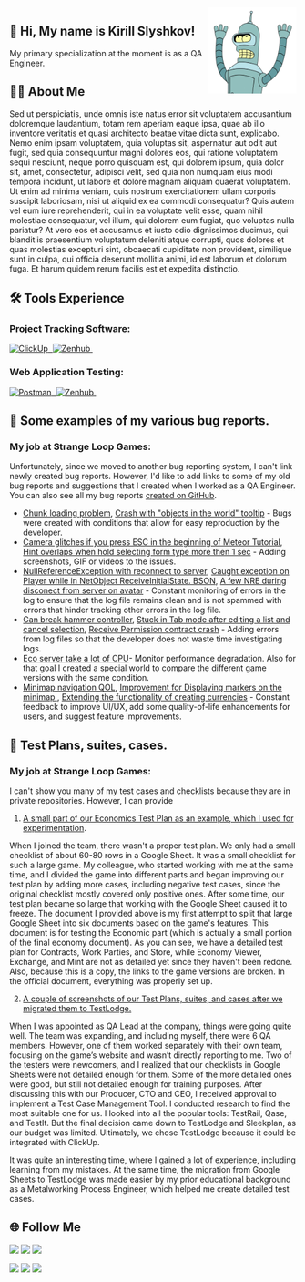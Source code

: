 <img src="https://github.com/SlayksWood/SlayksWood/blob/main/assets/Bender_noback.png" width="155" align="right">

## :wave: Hi, My name is Kirill Slyshkov! 

My primary specialization at the moment is as a QA Engineer.

## :man_technologist: About Me
Sed ut perspiciatis, unde omnis iste natus error sit voluptatem accusantium doloremque laudantium, totam rem aperiam eaque ipsa, quae ab illo inventore veritatis et quasi architecto beatae vitae dicta sunt, explicabo. Nemo enim ipsam voluptatem, quia voluptas sit, aspernatur aut odit aut fugit, sed quia consequuntur magni dolores eos, qui ratione voluptatem sequi nesciunt, neque porro quisquam est, qui dolorem ipsum, quia dolor sit, amet, consectetur, adipisci velit, sed quia non numquam eius modi tempora incidunt, ut labore et dolore magnam aliquam quaerat voluptatem. Ut enim ad minima veniam, quis nostrum exercitationem ullam corporis suscipit laboriosam, nisi ut aliquid ex ea commodi consequatur? Quis autem vel eum iure reprehenderit, qui in ea voluptate velit esse, quam nihil molestiae consequatur, vel illum, qui dolorem eum fugiat, quo voluptas nulla pariatur? At vero eos et accusamus et iusto odio dignissimos ducimus, qui blanditiis praesentium voluptatum deleniti atque corrupti, quos dolores et quas molestias excepturi sint, obcaecati cupiditate non provident, similique sunt in culpa, qui officia deserunt mollitia animi, id est laborum et dolorum fuga. Et harum quidem rerum facilis est et expedita distinctio.

## :hammer_and_wrench: Tools Experience
### Project Tracking Software:
<div>
    <a href="https://clickup.com/teams/software">
        <img src="https://app-cdn.clickup.com/clickup-symbol_color.6c3fc778987344003164b4b4c9826eb8.svg" title="ClickUp" alt="ClickUp" height="40"/>&nbsp
    </a>
    <a href="https://www.zenhub.com/extension">
    <img src="https://app.zenhub.com/dist/images/zenhub-logo-icon.533659dc14e092e17bd2.svg" title="Zenhub" alt="Zenhub" height="40"/>&nbsp
    </a>
</div>

### Web Application Testing: 
<div>
    <a href="https://www.postman.com/">
        <img src="https://seeklogo.com/images/P/postman-logo-0087CA0D15-seeklogo.com.png" title="Postman" alt="Postman" height="40"/>&nbsp
    </a>
    <a href="https://developer.chrome.com/docs/devtools">
    <img src="https://d33wubrfki0l68.cloudfront.net/38b5c953a4667366685d55db55d057c86db1fc54/a0fdc/static/acae6b24d940347661ca901ea07f47c1/chrome-dev-logo-icon.png" title="Zenhub" alt="Zenhub" height="40"/>&nbsp
    </a>
</div>

## :bug: Some examples of my various bug reports.
### My job at Strange Loop Games:

Unfortunately, since we moved to another bug reporting system, I can't link newly created bug reports. However, I'd like to add links to some of my old bug reports and suggestions that I created when I worked as a QA Engineer. You can also see all my bug reports [created on GitHub](https://github.com/StrangeLoopGames/EcoIssues/issues/created_by/SlayksWood).

- [Chunk loading problem](https://github.com/StrangeLoopGames/EcoIssues/issues/22390), [Crash with "objects in the world" tooltip](https://github.com/StrangeLoopGames/EcoIssues/issues/22233) - Bugs were created with conditions that allow for easy reproduction by the developer.
- [Camera glitches if you press ESC in the beginning of Meteor Tutorial](https://github.com/StrangeLoopGames/EcoIssues/issues/21865), [Hint overlaps when hold selecting form type more then 1 sec](https://github.com/StrangeLoopGames/EcoIssues/issues/21860) - Adding screenshots, GIF or videos to the issues.
- [NullReferenceException with reconnect to server](https://github.com/StrangeLoopGames/EcoIssues/issues/22228), [Caught exception on Player while in NetObject ReceiveInitialState. BSON](https://github.com/StrangeLoopGames/EcoIssues/issues/22227), [A few NRE during disconect from server on avatar](https://github.com/StrangeLoopGames/EcoIssues/issues/21967) - Constant monitoring of errors in the log to ensure that the log file remains clean and is not spammed with errors that hinder tracking other errors in the log file.
- [Can break hammer controller](https://github.com/StrangeLoopGames/EcoIssues/issues/22255), [Stuck in Tab mode after editing a list and cancel selection](https://github.com/StrangeLoopGames/EcoIssues/issues/20566), [Receive Permission contract crash](https://github.com/StrangeLoopGames/EcoIssues/issues/19977) - Adding errors from log files so that the developer does not waste time investigating logs.
- [Eco server take a lot of CPU](https://github.com/StrangeLoopGames/EcoIssues/issues/22314)- Monitor performance degradation. Also for that goal I created a special world to compare the different game versions with the same condition.
- [Minimap navigation QOL](https://github.com/StrangeLoopGames/EcoIssues/issues/20507), [Improvement for Displaying markers on the minimap ](https://github.com/StrangeLoopGames/EcoIssues/issues/20058), [Extending the functionality of creating currencies](https://github.com/StrangeLoopGames/EcoSuggestions/issues/874) - Constant feedback to improve UI/UX, add some quality-of-life enhancements for users, and suggest feature improvements.

## :notebook_with_decorative_cover: Test Plans, suites, cases.
### My job at Strange Loop Games:

I can't show you many of my test cases and checklists because they are in private repositories. However, I can provide
1. [A small part of our Economics Test Plan as an example, which I used for experimentation](https://docs.google.com/spreadsheets/d/1sRE2hZ3cfN8LnyIdNWyqO7HQ-uH18adAcLPKiSak0Y0/edit?usp=sharing). 

When I joined the team, there wasn't a proper test plan. We only had a small checklist of about 60-80 rows in a Google Sheet. It was a small checklist for such a large game. My colleague, who started working with me at the same time, and I divided the game into different parts and began improving our test plan by adding more cases, including negative test cases, since the original checklist mostly covered only positive ones. After some time, our test plan became so large that working with the Google Sheet caused it to freeze. The document I provided above is my first attempt to split that large Google Sheet into six documents based on the game's features. This document is for testing the Economic part (which is actually a small portion of the final economy document). As you can see, we have a detailed test plan for Contracts, Work Parties, and Store, while Economy Viewer, Exchange, and Mint are not as detailed yet since they haven't been redone. Also, because this is a copy, the links to the game versions are broken. In the official document, everything was properly set up.

2. [A couple of screenshots of our Test Plans, suites, and cases after we migrated them to TestLodge.](linkhere)

When I was appointed as QA Lead at the company, things were going quite well. The team was expanding, and including myself, there were 6 QA members. However, one of them worked separately with their own team, focusing on the game’s website and wasn’t directly reporting to me. Two of the testers were newcomers, and I realized that our checklists in Google Sheets were not detailed enough for them. Some of the more detailed ones were good, but still not detailed enough for training purposes. After discussing this with our Producer, CTO and CEO, I received approval to implement a Test Case Management Tool. I conducted research to find the most suitable one for us. I looked into all the popular tools: TestRail, Qase, and TestIt. But the final decision came down to TestLodge and Sleekplan, as our budget was limited. Ultimately, we chose TestLodge because it could be integrated with ClickUp.

It was quite an interesting time, where I gained a lot of experience, including learning from my mistakes. At the same time, the migration from Google Sheets to TestLodge was made easier by my prior educational background as a Metalworking Process Engineer, which helped me create detailed test cases.



## :globe_with_meridians: Follow Me 
<a href="https://t.me/SlayksWood" target="_blank" rel="noopener noreferrer"><img src="https://img.shields.io/badge/Telegram-Slaykswood-purple?logo=telegram&logoColor=25a3e2&color=25a3e2&style=flat-square" /></a>
<a href="mailto:kirill.slyshkov@gmail.com" target="_blank" rel="noopener noreferrer"><img src="https://img.shields.io/badge/Gmail-kirill.slyshkov@gmail.com-purple?logo=Gmail&logoColor=red&color=red&style=flat-square" /></a>
<a href="https://www.linkedin.com/in/kirill-slyshkov/" target="_blank" rel="noopener noreferrer"><img src="https://img.shields.io/badge/LinkedIn-Kirill%20Slyshkov-purple?logo=linkedin&logoColor=blue&color=blue&style=flat-square" /></a>

<a href="https://steamcommunity.com/id/slayks/" target="_blank" rel="noopener noreferrer"><img src="https://img.shields.io/badge/Steam-Slayks-purple?logo=steam&logoColor=black&color=black&style=flat-square" /></a>
<a href="https://discordapp.com/users/233925988763959296/" target="_blank" rel="noopener noreferrer"><img src="https://img.shields.io/badge/Discrod-Slaykswood-gray?labelColor=7087e4&logo=discord&logoColor=white&&style=flat-square" /></a>
<a href="https://twitch.tv/slayks" target="_blank" rel="noopener noreferrer"><img src="https://img.shields.io/badge/Twitch-Slayks-purple?labelColor=6441a5&logo=twitch&logoColor=white&&style=flat-square" /></a>
